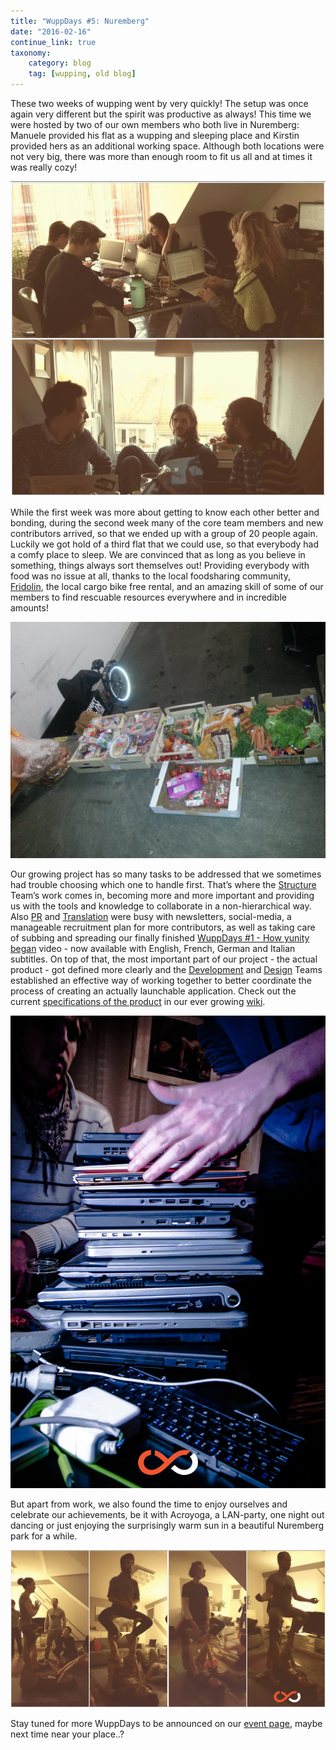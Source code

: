 ```yaml
---
title: "WuppDays #5: Nuremberg"
date: "2016-02-16"
continue_link: true
taxonomy:
    category: blog
    tag: [wupping, old blog]
---
```

    

These two weeks of wupping went by very quickly! The setup was once again very different but the spirit was productive as always! This time we were hosted by two of our own members who both live in Nuremberg: Manuele provided his flat as a wupping and sleeping place and Kirstin provided hers as an additional working space. Although both locations were not very big, there was more than enough room to fit us all and at times it was really cozy!

![](NUREMBERG_productiveatkirstins.jpg)

While the first week was more about getting to know each other better and bonding, during the second week many of the core team members and new contributors arrived, so that we ended up with a group of 20 people again. Luckily we got hold of a third flat that we could use, so that everybody had a comfy place to sleep. We are convinced that as long as you believe in something, things always sort themselves out! Providing everybody with food was no issue at all, thanks to the local foodsharing community, [Fridolin](http://ibikenbg.de/), the local cargo bike free rental, and an amazing skill of some of our members to find rescuable resources everywhere and in incredible amounts!

![](NUREMBERG_foodforLAN.jpg)

Our growing project has so many tasks to be addressed that we sometimes had trouble choosing which one to handle first. That’s where the [Structure](https://yunity.atlassian.net/wiki/display/YUN/Structure+Team) Team’s work comes in, becoming more and more important and providing us with the tools and knowledge to collaborate in a non-hierarchical way. Also [PR](https://yunity.atlassian.net/wiki/display/YUN/PR+Team) and [Translation](https://yunity.atlassian.net/wiki/display/YUN/Translation+Team) were busy with newsletters, social-media, a manageable recruitment plan for more contributors, as well as taking care of subbing and spreading our finally finished [WuppDays #1 - How yunity began](https://www.youtube.com/watch?v=AzzD5uvlLqU) video - now available with English, French, German and Italian subtitles. On top of that, the most important part of our project - the actual product - got defined more clearly and the [Development](https://yunity.atlassian.net/wiki/display/YUN/Development+Team) and [Design](https://yunity.atlassian.net/wiki/display/YUN/Design+Team) Teams established an effective way of working together to better coordinate the process of creating an actually launchable application. Check out the current [specifications of the product](https://yunity.atlassian.net/wiki/display/YUN/Product+Team) in our ever growing [wiki](https://yunity.atlassian.net).

![](NUREMBERG_laptops.jpg)

But apart from work, we also found the time to enjoy ourselves and celebrate our achievements, be it with Acroyoga, a LAN-party, one night out dancing or just enjoying the surprisingly warm sun in a beautiful Nuremberg park for a while.

![](NUREMBERG_acroyoga.jpg)

Stay tuned for more WuppDays to be announced on our [event page](https://project.yunity.org/events), maybe next time near your place..?
